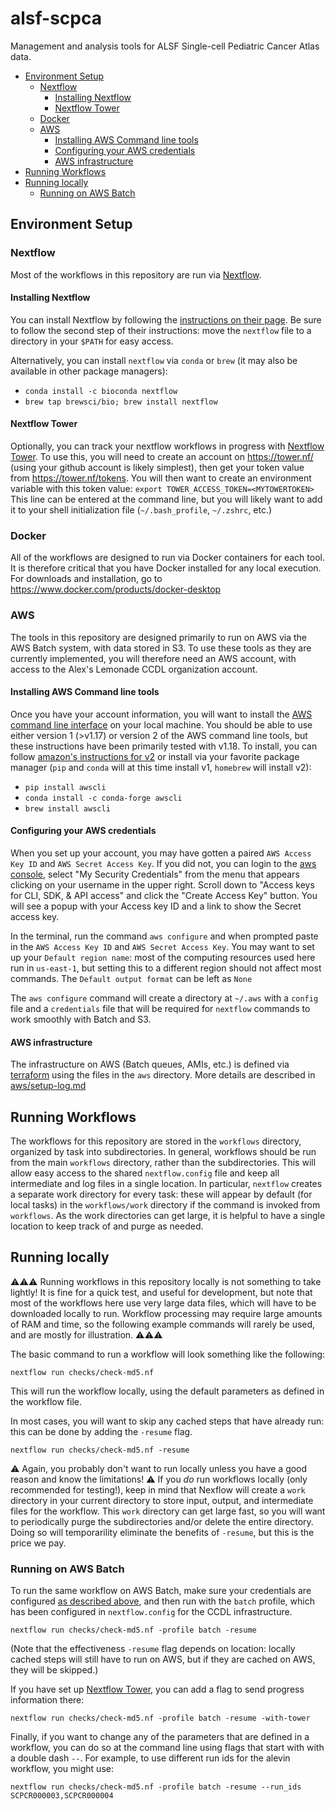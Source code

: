 # alsf-scpca
Management and analysis tools for ALSF Single-cell Pediatric Cancer Atlas data.

- [Environment Setup](#environment-setup)
  - [Nextflow](#nextflow)
    - [Installing Nextflow](#installing-nextflow)
    - [Nextflow Tower](#nextflow-tower)
  - [Docker](#docker)
  - [AWS](#aws)
    - [Installing AWS Command line tools](#installing-aws-command-line-tools)
    - [Configuring your AWS credentials](#configuring-your-aws-credentials)
    - [AWS infrastructure](#aws-infrastructure)
- [Running Workflows](#running-workflows)
- [Running locally](#running-locally)
  - [Running on AWS Batch](#running-on-aws-batch)

## Environment Setup

### Nextflow

Most of the workflows in this repository are run via [Nextflow](https://www.nextflow.io).

#### Installing Nextflow

You can install Nextflow by following the [instructions on their page](https://www.nextflow.io/docs/latest/getstarted.html#installation).
Be sure to follow the second step of their instructions: move the `nextflow` file to a directory in your `$PATH` for easy access.

Alternatively, you can install `nextflow` via `conda` or `brew` (it may also be available in other package managers):
- `conda install -c bioconda nextflow`
- `brew tap brewsci/bio; brew install nextflow`

#### Nextflow Tower

Optionally, you can track your nextflow workflows in progress with [Nextflow Tower](https://tower.nf/).
To use this, you will need to create an account on https://tower.nf/ (using your github account is likely simplest), then get your token value from https://tower.nf/tokens.
You will then want to create an environment variable with this token value:
`export TOWER_ACCESS_TOKEN=<MYTOWERTOKEN>`
This line can be entered at the command line, but you will likely want to add it to your shell initialization file (`~/.bash_profile`, `~/.zshrc`, etc.)

### Docker

All of the workflows are designed to run via Docker containers for each tool. It is therefore critical that you have Docker installed for any local execution. For downloads and installation, go to https://www.docker.com/products/docker-desktop

### AWS

The tools in this repository are designed primarily to run on AWS via the AWS Batch system, with data stored in S3.
To use these tools as they are currently implemented, you will therefore need an AWS account, with access to the Alex's Lemonade CCDL organization account.

#### Installing AWS Command line tools
Once you have your account information, you will want to install the [AWS command line interface](https://docs.aws.amazon.com/cli/latest/userguide/cli-chap-welcome.html) on your local machine.
You should be able to use either version 1 (>v1.17) or version 2 of the AWS command line tools, but these instructions have been primarily tested with v1.18.
To install, you can follow [amazon's instructions for v2](https://docs.aws.amazon.com/cli/latest/userguide/install-cliv2.html) or install via your favorite package manager (`pip` and `conda` will at this time install v1, `homebrew` will install v2):
- `pip install awscli`
- `conda install -c conda-forge awscli`
- `brew install awscli`

#### Configuring your AWS credentials

When you set up your account, you may have gotten a paired `AWS Access Key ID` and `AWS Secret Access Key`.
If you did not, you can login to the [aws console](https://console.aws.amazon.com/), select "My Security Credentials" from the menu that appears clicking on your username in the upper right.
Scroll down to "Access keys for CLI, SDK, & API access" and click the "Create Access Key" button.
You will see a popup with your Access key ID and a link to show the Secret access key.

In the terminal, run the command `aws configure` and when prompted paste in the `AWS Access Key ID` and `AWS Secret Access Key`.
You may want to set up your `Default region name`: most of the computing resources used here run in `us-east-1`, but setting this to a different region should not affect most commands.
The `Default output format` can be left as `None`

The `aws configure` command will create a directory at `~/.aws` with a `config` file and a `credentials` file that will be required for `nextflow` commands to work smoothly with Batch and S3.

#### AWS infrastructure

The infrastructure on AWS (Batch queues, AMIs, etc.) is defined via [terraform](https://www.terraform.io) using the files in the `aws` directory. More details are described in [aws/setup-log.md](aws/setup-log.md)



## Running Workflows

The workflows for this repository are stored in the `workflows` directory, organized by task into subdirectories.
In general, workflows should be run from the main `workflows` directory, rather than the subdirectories.
This will allow easy access to the shared `nextflow.config` file and keep all intermediate and log files in a single location.
In particular, `nextflow` creates a separate work directory for every task: these will appear by default (for local tasks) in the `workflows/work` directory if the command is invoked from `workflows`.
As the work directories can get large, it is helpful to have a single location to keep track of and purge as needed.

## Running locally

⚠️⚠️⚠️
Running workflows in this repository locally is not something to take lightly!
It is fine for a quick test, and useful for development, but note that most of the workflows here use very large data files, which will have to be downloaded locally to run.
Workflow processing may require large amounts of RAM and time, so the following example commands will rarely be used, and are mostly for illustration.
⚠️⚠️⚠️

The basic command to run a workflow will look something like the following:

```
nextflow run checks/check-md5.nf
```

This will run the workflow locally, using the default parameters as defined in the workflow file.

In most cases, you will want to skip any cached steps that have already run: this can be done by adding the `-resume` flag.

```
nextflow run checks/check-md5.nf -resume
```

⚠️ Again, you probably don't want to run locally unless you have a good reason and know the limitations! ⚠️
If you *do* run workflows locally (only recommended for testing!), keep in mind that Nexflow will create a `work` directory in your current directory to store input, output, and intermediate files for the workflow.
This `work` directory can get large fast, so you will want to periodically purge the subdirectories and/or delete the entire directory.
Doing so will temporarility eliminate the benefits of `-resume`, but this is the price we pay.


### Running on AWS Batch

To run the same workflow on AWS Batch, make sure your credentials are configured [as described above](#configuring-your-aws-credentials), and then run with the `batch` profile, which has been configured in `nextflow.config` for the CCDL infrastructure.

```
nextflow run checks/check-md5.nf -profile batch -resume
```

(Note that the effectiveness `-resume` flag depends on location: locally cached steps will still have to run on AWS, but if they are cached on AWS, they will be skipped.)

If you have set up [Nextflow Tower](#nextflow-tower), you can add a flag to send progress information there:

```
nextflow run checks/check-md5.nf -profile batch -resume -with-tower
```

Finally, if you want to change any of the parameters that are defined in a workflow, you can do so at the command line using flags that start with with a double dash `--`. For example, to use different run ids for the alevin workflow, you might use:

```
nextflow run checks/check-md5.nf -profile batch -resume --run_ids SCPCR000003,SCPCR000004
```